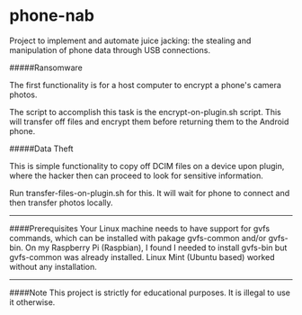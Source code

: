 # phone-nab
Project to implement and automate juice jacking: the stealing and manipulation of phone data through USB connections.

#####Ransomware

The first functionality is for a host computer to encrypt a phone's camera photos.

The script to accomplish this task is the encrypt-on-plugin.sh script. This will transfer off files and encrypt them before returning them to the Android phone.


#####Data Theft

This is simple functionality to copy off DCIM files on a device upon plugin, where the hacker then can proceed to look for sensitive information.

Run transfer-files-on-plugin.sh for this. It will wait for phone to connect and then transfer photos locally.

***
####Prerequisites
Your Linux machine needs to have support for gvfs commands, which can be installed with pakage gvfs-common and/or gvfs-bin. On my Raspberry Pi (Raspbian), I found I needed to install gvfs-bin but gvfs-common was already installed. Linux Mint (Ubuntu based) worked without any installation.
***
####Note
This project is strictly for educational purposes. It is illegal to use it otherwise.
